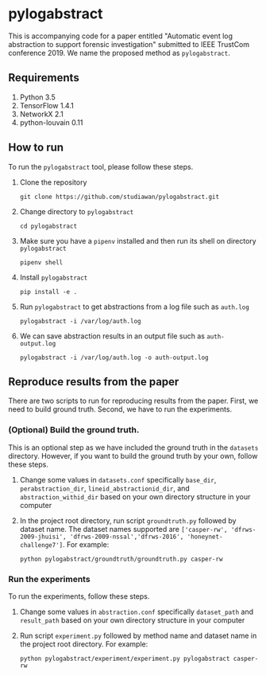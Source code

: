 # pylogabstract
This is accompanying code for a paper entitled "Automatic event log abstraction to support forensic investigation" submitted to IEEE TrustCom conference 2019. We name the proposed method as `pylogabstract`.

## Requirements
1. Python 3.5
2. TensorFlow 1.4.1
3. NetworkX 2.1
4. python-louvain 0.11

## How to run
To run the `pylogabstract` tool, please follow these steps.

1. Clone the repository

   `git clone https://github.com/studiawan/pylogabstract.git`

2. Change directory to `pylogabstract`

   `cd pylogabstract`

3. Make sure you have a `pipenv` installed and then run its shell on directory `pylogabstract`

    `pipenv shell`

4. Install `pylogabstract`

   `pip install -e .`

5. Run `pylogabstract` to get abstractions from a log file such as `auth.log`

   `pylogabstract -i /var/log/auth.log`

6. We can save abstraction results in an output file such as `auth-output.log`

   `pylogabstract -i /var/log/auth.log -o auth-output.log`

## Reproduce results from the paper

There are two scripts to run for reproducing results from the paper. First, we need to build ground truth. Second, we have to run the experiments. 

### (Optional) Build the ground truth. 

This is an optional step as we have included the ground truth in the `datasets` directory. However, if you want to build the ground truth by your own, follow these steps. 

1. Change some values in `datasets.conf` specifically `base_dir`, `perabstraction_dir`, `lineid_abstractionid_dir`, and `abstraction_withid_dir` based on your own directory structure in your computer

2. In the project root directory, run script `groundtruth.py` followed by dataset name. The dataset names supported are `['casper-rw', 'dfrws-2009-jhuisi', 'dfrws-2009-nssal','dfrws-2016', 'honeynet-challenge7']`. For example:

   `python pylogabstract/groundtruth/groundtruth.py casper-rw`

### Run the experiments

To run the experiments, follow these steps. 

1. Change some values in `abstraction.conf` specifically `dataset_path` and `result_path` based on your own directory structure in your computer

2. Run script `experiment.py` followed by method name and dataset name in the project root directory. For example:

   `python pylogabstract/experiment/experiment.py pylogabstract casper-rw`